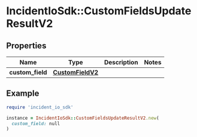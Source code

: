 # IncidentIoSdk::CustomFieldsUpdateResultV2

## Properties

| Name | Type | Description | Notes |
| ---- | ---- | ----------- | ----- |
| **custom_field** | [**CustomFieldV2**](CustomFieldV2.md) |  |  |

## Example

```ruby
require 'incident_io_sdk'

instance = IncidentIoSdk::CustomFieldsUpdateResultV2.new(
  custom_field: null
)
```

